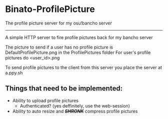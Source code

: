 # Binato-ProfilePicture
The profile picture server for my osu!bancho server
<hr>

A simple HTTP server to fire profile pictures back for my bancho server

The picture to send if a user has no profile picture is DefaultProfilePicture.png in the ProfilePictures folder
For user's profile pictures do <user_id>.png

To send profile pictures to the client from this server you place the server at a.ppy.sh

## Things that need to be implemented:
 - Ability to upload profile pictures
    - Authenticated? (yes deffinitely, use the web-session)
 - Ability to auto resize and ~~***SHRONK***~~ compress profile pictures
